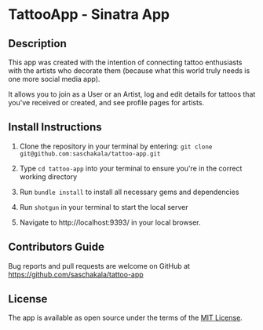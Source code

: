 
# TattooApp - Sinatra App

## Description
This app was created with the intention of connecting tattoo enthusiasts with the artists who decorate them (because what this world truly needs is one more social media app). 

It allows you to join as a User or an Artist, log and edit details for tattoos that you've received or created, and see profile pages for artists.

## Install Instructions

1. Clone the repository in your terminal by entering: `git clone git@github.com:saschakala/tattoo-app.git`

2. Type `cd tattoo-app` into your terminal to ensure you're in the correct working directory

3. Run `bundle install` to install all necessary gems and dependencies

4. Run `shotgun` in your terminal to start the local server

5. Navigate to http://localhost:9393/ in your local browser.


## Contributors Guide

Bug reports and pull requests are welcome on GitHub at https://github.com/saschakala/tattoo-app 

## License

The app is available as open source under the terms of the [MIT License](https://opensource.org/licenses/MIT).

